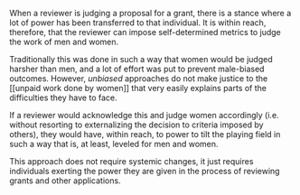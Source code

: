 When a reviewer is judging a proposal for a grant, there is a stance where a lot of power has been transferred to that individual. It is within reach, therefore, that the reviewer can impose self-determined metrics to judge the work  of men and women. 

Traditionally this was done in such a way that women would be judged harsher than men, and a lot of effort was put to prevent male-biased outcomes. However, *unbiased* approaches do not make justice to the [[unpaid work done by women]] that very easily explains parts of the difficulties they have to face. 

If a reviewer would acknowledge this and judge women accordingly (i.e. without resorting to externalizing the decision to criteria imposed by others), they would have, within reach, to power to tilt the playing field in such a way that is, at least, leveled for men and women. 

This approach does not require systemic changes, it just requires individuals exerting the power they are given in the process of reviewing grants and other applications. 

